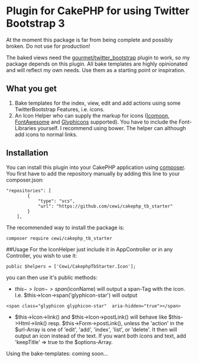 # Plugin for CakePHP for using Twitter Bootstrap 3

At the moment this package is far from being complete and possibly broken. Do not use for production!

The baked views need the [gourmet/twitter_bootstrap](https://github.com/gourmet/twitter_bootstrap) plugin to work, so my package depends on this plugin. 
All bake templates are highly opinionated and will reflect my own needs. Use them as a starting point or inspiration.

## What you get
1. Bake templates for the index, view, edit and add actions using some TwitterBootstrap Features, i.e. icons. 
2. An Icon Helper who can supply the markup for icons ([Icomoon](https://icomoon.io/), [FontAwesome](http://fortawesome.github.io/Font-Awesome/) and [Glyphicons](http://getbootstrap.com/components/) supported). You have to include the Font-Libraries yourself. I recommend using bower. The helper can although add icons to normal links.

## Installation
You can install this plugin into your CakePHP application using [composer](http://getcomposer.org).
You first have to add the repository manually by adding this line to your composer.json:

```
"repositories": [
        {
            "type": "vcs",
            "url": "https://github.com/cewi/cakephp_tb_starter"
        }
    ],
```


The recommended way to install the package is:

```
composer require cewi/cakephp_tb_starter
```

##Usage
For the IconHelper just include it in AppController or in any Controller, you wish to use it:

```
public $helpers = ['Cewi/CakephpTbStarter.Icon'];
```

you can then use it's public methods:

- $this->Icon->span($iconName) will output a span-Tag with the icon. I.e. $this->Icon->span('glyphicon-star') will output 
```
<span class="glyphicon glyphicon-star"  aria-hidden="true"></span>
```
- $this->Icon->link() and $this->Icon->postLink() will behave like $this->Html->link() resp. $this->Form->postLink(), unless the 'action' in the $url-Array is one of 'edit', 'add', 'index', 'list', or 'delete'. It then will output an icon instead of the text. If you want both icons and text, add 'keepTitle' => true to the $options-Array.

Using the bake-templates: coming soon...